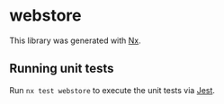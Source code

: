 # webstore

This library was generated with [Nx](https://nx.dev).

## Running unit tests

Run `nx test webstore` to execute the unit tests via [Jest](https://jestjs.io).
